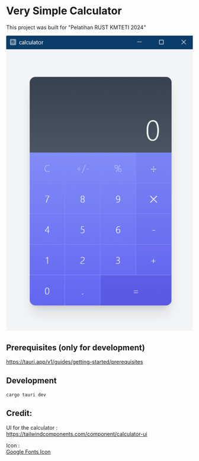 # Very Simple Calculator

This project was built for "Pelatihan RUST KMTETI 2024"

<img src="./asset/preview.png" alt="preview app" width="600"/>

## Prerequisites (only for development)
https://tauri.app/v1/guides/getting-started/prerequisites

## Development
```sh
cargo tauri dev
```

## Credit:

UI for the calculator :\
https://tailwindcomponents.com/component/calculator-ui

Icon :\
[Google Fonts Icon](https://fonts.google.com/icons?selected=Material+Symbols+Outlined:calculate:FILL@0;wght@400;GRAD@0;opsz@24&icon.query=calculate&icon.size=24&icon.color=%23e8eaed)
